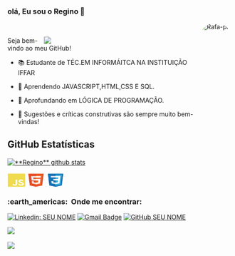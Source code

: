### olá, Eu sou o Regino 👋 



 <img align="right" alt="Rafa-pic" height="570" style="border-radius:50px;" src="https://cdnb.artstation.com/p/assets/video_clips/images/024/538/805/large/pixel-jeff-thumb.jpg?1582740711"> <br/>




<p align="left">
   
<img src="https://cdnb.artstation.com/p/assets/video_clips/images/024/538/805/large/pixel-jeff-thumb.jpg?1582740711" min-width="400px" max-width="350px" width="350px" align="right">
   
Seja bem-vindo ao meu GitHub!
 
 - 📚 Estudante de TÉC.EM INFORMÁITCA NA INSTITUIÇÃO IFFAR

 - 🌱 Aprendendo JAVASCRIPT,HTML,CSS E SQL.
   
 - 🌳 Aprofundando em LÓGICA DE PROGRAMAÇÃO.

 - 💬 Sugestões e críticas construtivas são sempre muito bem-vindas!
   
 </p>







## **GitHub Estatísticas**



<a href="https://github.com/Regino449">
 <img align="center" src="https://github-readme-stats.vercel.app/api?username=vanessaswerts&show_icons=true&theme=dracula&line_height=27" alt="**Regino** github stats"/>
</a>








  <div style="display: inline_block"><br>
  <img align="center" alt="regi-Js" height="30" width="40" src="https://raw.githubusercontent.com/devicons/devicon/master/icons/javascript/javascript-plain.svg">
  

  <img align="center" alt="regi-HTML" height="30" width="40" src="https://raw.githubusercontent.com/devicons/devicon/master/icons/html5/html5-original.svg">
    
  <img align="center" alt="regi-CSS" height="30" width="40" src="https://raw.githubusercontent.com/devicons/devicon/master/icons/css3/css3-original.svg">
  
 
 
 
<h3> :earth_americas: &nbsp;Onde me encontrar: </h3> 

[![Linkedin: SEU NOME](https://img.shields.io/badge/-USERNAME-blue?style=flat-square&logo=Linkedin&logoColor=white&link=LINK-DO-SEU-LINKEDIN)](LINK-DO-SEU-LINKEDIN)
[![Gmail Badge](https://img.shields.io/badge/-seuemail@email.com-006bed?style=flat-square&logo=Gmail&logoColor=white&link=mailto:SEU-EMAIL)](mailto:SEU-EMAIL)
[![GitHub SEU NOME]( https://img.shields.io/github/followers/VanessaSwerts?label=follow&style=social)](LINK-DO-SEU-GITHUB)

 
 
 
 
 
  <a href="https://www.instagram.com/kaneki_cg268/" target="_blank"><img src="https://img.shields.io/badge/-Instagram-%23E4405F?style=for-the-badge&logo=instagram&logoColor=white" target="_blank"></a>

<a href="https://discord.com/channels/@me" target="_blank"><img src="https://img.shields.io/badge/Discord-7289DA?style=for-the-badge&logo=discord&logoColor=white" target="_blank"></a> 

  
